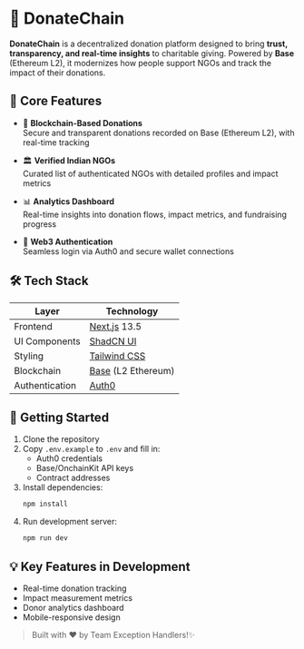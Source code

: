 # 🧩 DonateChain

**DonateChain** is a decentralized donation platform designed to bring **trust, transparency, and real-time insights** to charitable giving. Powered by **Base** (Ethereum L2), it modernizes how people support NGOs and track the impact of their donations.

## 🎯 Core Features 

- 🔗 **Blockchain-Based Donations**  
  Secure and transparent donations recorded on Base (Ethereum L2), with real-time tracking
  
- 🏛️ **Verified Indian NGOs**  
  Curated list of authenticated NGOs with detailed profiles and impact metrics

- 📊 **Analytics Dashboard**  
  Real-time insights into donation flows, impact metrics, and fundraising progress

- 🔐 **Web3 Authentication**  
  Seamless login via Auth0 and secure wallet connections

## 🛠 Tech Stack

| Layer            | Technology                               |
|------------------|------------------------------------------|
| Frontend         | [Next.js](https://nextjs.org/) 13.5      |
| UI Components    | [ShadCN UI](https://ui.shadcn.com/)      |
| Styling          | [Tailwind CSS](https://tailwindcss.com/) |
| Blockchain       | [Base](https://base.org/) (L2 Ethereum)  |
| Authentication   | [Auth0](https://auth0.com/)              |

## 🚀 Getting Started

1. Clone the repository
2. Copy `.env.example` to `.env` and fill in:
   - Auth0 credentials
   - Base/OnchainKit API keys
   - Contract addresses
3. Install dependencies:
   ```bash
   npm install
   ```
4. Run development server:
   ```bash
   npm run dev
   ```

## 💡 Key Features in Development

- Real-time donation tracking
- Impact measurement metrics
- Donor analytics dashboard
- Mobile-responsive design

> Built with ❤️ by Team Exception Handlers!✨ 
